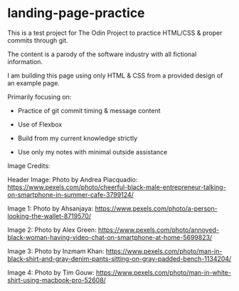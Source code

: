 # landing-page-practice

This is a test project for The Odin Project to practice HTML/CSS & proper commits through git.

The content is a parody of the software industry with all fictional information.

I am building this page using only HTML & CSS from a provided design of an example page.



Primarily focusing on:

- Practice of git commit timing & message content

- Use of Flexbox

- Build from my current knowledge strictly

- Use only my notes with minimal outside assistance



Image Credits:

Header Image: Photo by Andrea Piacquadio: https://www.pexels.com/photo/cheerful-black-male-entrepreneur-talking-on-smartphone-in-summer-cafe-3799124/

Image 1: Photo by Ahsanjaya: https://www.pexels.com/photo/a-person-looking-the-wallet-8719570/

Image 2: Photo by Alex Green: https://www.pexels.com/photo/annoyed-black-woman-having-video-chat-on-smartphone-at-home-5699823/

Image 3: Photo by Inzmam Khan: https://www.pexels.com/photo/man-in-black-shirt-and-gray-denim-pants-sitting-on-gray-padded-bench-1134204/

Image 4: Photo by Tim Gouw: https://www.pexels.com/photo/man-in-white-shirt-using-macbook-pro-52608/
